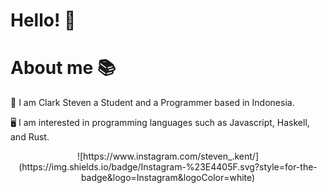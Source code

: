 # Hello! 👋

# About me 📚
🧑 I am Clark Steven a Student and a Programmer based in Indonesia.

🖥️ I am interested in programming languages such as Javascript, Haskell, and Rust.

<p align="center">
![https://www.instagram.com/steven_.kent/](https://img.shields.io/badge/Instagram-%23E4405F.svg?style=for-the-badge&logo=Instagram&logoColor=white)
